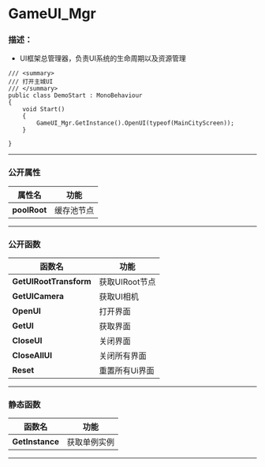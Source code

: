 # GameUI_Mgr
### 描述：
- UI框架总管理器，负责UI系统的生命周期以及资源管理


```
/// <summary>
/// 打开主城UI
/// </summary>
public class DemoStart : MonoBehaviour
{
    void Start()
    {
        GameUI_Mgr.GetInstance().OpenUI(typeof(MainCityScreen));
    }

}
```

---
### 公开属性
属性名|功能
--- | ---
**poolRoot** | 缓存池节点

---

### 公开函数
函数名|功能
--- | ---
**GetUIRootTransform** |获取UIRoot节点
**GetUICamera** | 获取UI相机
**OpenUI** | 打开界面
**GetUI** | 获取界面
**CloseUI** | 关闭界面
**CloseAllUI** | 关闭所有界面
**Reset** | 重置所有Ui界面

---
### 静态函数
函数名|功能
--- | ---
**GetInstance** | 获取单例实例

---
